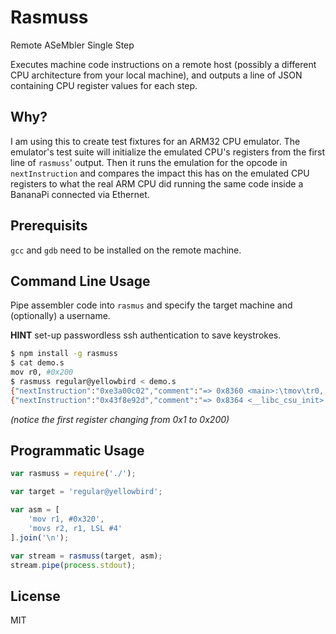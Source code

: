 # Rasmuss
Remote ASeMbler Single Step

Executes machine code instructions on a remote host (possibly a different CPU architecture from your local machine), and outputs a line of JSON containing CPU register values for each step.

## Why?
I am using this to create test fixtures for an ARM32 CPU emulator. The emulator's test suite will initialize the emulated CPU's registers from the first line of `rasmuss`' output. Then it runs the emulation for the opcode in `nextInstruction` and compares the impact this has on the emulated CPU registers to what the real ARM CPU did running the same code inside a BananaPi connected via Ethernet. 

## Prerequisits
`gcc` and `gdb` need to be installed on the remote machine.

## Command Line Usage

Pipe assembler code into `rasmus` and specify the target machine and (optionally) a username.

__HINT__ set-up passwordless ssh authentication to save keystrokes.

``` bash
$ npm install -g rasmuss
$ cat demo.s
mov r0, #0x200
$ rasmuss regular@yellowbird < demo.s
{"nextInstruction":"0xe3a00c02","comment":"=> 0x8360 <main>:\tmov\tr0,,512\t; 0x200","registers":["0x1","0xbefffd54","0xbefffd5c","0x8360","0x0","0xbefffc18","0x82e9","0x0","0x0","0x0","0xb6fff000","0x0","0xb6f20dc1","0xbefffc08","0xb6f12cfb","0x8360","0x60000010"]}
{"nextInstruction":"0x43f8e92d","comment":"=> 0x8364 <__libc_csu_init>:\tstmdb\tsp!, {r3, r4, r5, r6, r7, r8, r9, lr}","registers":["0x200","0xbefffd54","0xbefffd5c","0x8360","0x0","0xbefffc18","0x82e9","0x0","0x0","0x0","0xb6fff000","0x0","0xb6f20dc1","0xbefffc08","0xb6f12cfb","0x8364","0x60000010"]}
```
*(notice the first register changing from 0x1 to 0x200)*

## Programmatic Usage

``` javascript
var rasmuss = require('./');

var target = 'regular@yellowbird';

var asm = [
    'mov r1, #0x320',
    'movs r2, r1, LSL #4'
].join('\n');

var stream = rasmuss(target, asm);
stream.pipe(process.stdout);
```

## License
MIT


